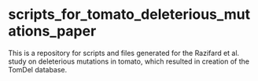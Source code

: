 # scripts_for_tomato_deleterious_mutations_paper

This is a repository for scripts and files generated for the Razifard et al. study on deleterious mutations in tomato, which resulted in creation of the TomDel database. 
